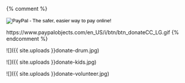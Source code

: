{% comment %}
<form action="https://www.paypal.com/cgi-bin/webscr" method="post" target="_top">
<input type="hidden" name="cmd" value="_s-xclick">
<input type="hidden" name="hosted_button_id" value="DCD8HGY2YH342">
<input type="image" src="{{ site.assets }}img/donate.jpg" border="0" name="submit" alt="PayPal - The safer, easier way to pay online!">
<img alt="" border="0" src="https://www.paypalobjects.com/en_US/i/scr/pixel.gif" width="1" height="1">
</form>
https://www.paypalobjects.com/en_US/i/btn/btn_donateCC_LG.gif {% endcomment %}

![]({{ site.uploads }}donate-drum.jpg)

![]({{ site.uploads }}donate-kids.jpg)

![]({{ site.uploads }}donate-volunteer.jpg)
